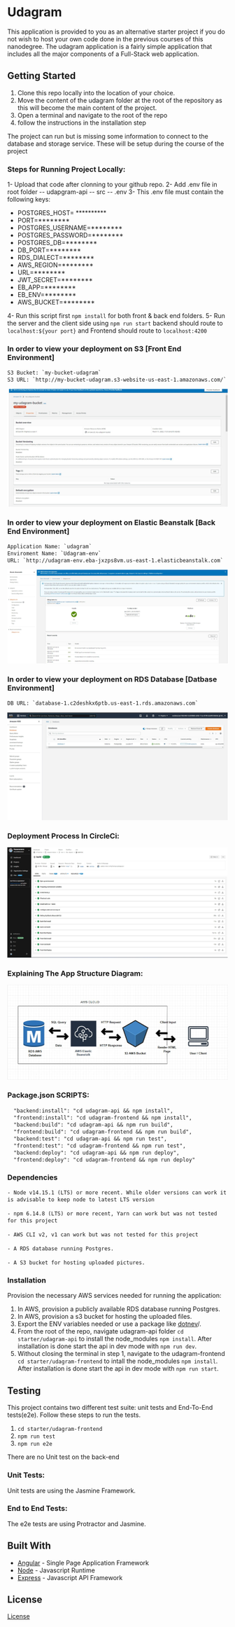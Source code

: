 # Udagram

This application is provided to you as an alternative starter project if you do not wish to host your own code done in the previous courses of this nanodegree. The udagram application is a fairly simple application that includes all the major components of a Full-Stack web application.

## Getting Started

1. Clone this repo locally into the location of your choice.
1. Move the content of the udagram folder at the root of the repository as this will become the main content of the project.
1. Open a terminal and navigate to the root of the repo
1. follow the instructions in the installation step

The project can run but is missing some information to connect to the database and storage service. These will be setup during the course of the project

### Steps for Running Project Locally:
1- Upload that code after clonning to your github repo.
2- Add .env file in root folder 
 -- udapgram-api 
   -- src
   -- .env
3- This .env file must contain the following keys:
   - POSTGRES_HOST= **********
   - PORT=********
   - POSTGRES_USERNAME=********
   - POSTGRES_PASSWORD=********
   - POSTGRES_DB=********
   - DB_PORT=********
   - RDS_DIALECT=********
   - AWS_REGION=********
   - URL=********
   - JWT_SECRET=********
   - EB_APP=********
   - EB_ENV=********
   - AWS_BUCKET=********

4- Run this script first `npm install` for both front & back end folders.
5- Run the server and the client side using `npm run start`
backend should route to `localhost:${your port}` and Frontend should route to `localhost:4200`

### In order to view your deployment on S3 [Front End Environment]

    S3 Bucket: `my-bucket-udagram`
    S3 URL: `http://my-bucket-udagram.s3-website-us-east-1.amazonaws.com/`

![Alt text](https://github.com/Hazemmmm/Udagram-Udacity/blob/main/Docs/S3/Screenshot%202022-03-11%20172507.jpg "Frontend Environment")

### In order to view your deployment on Elastic Beanstalk [Back End Environment]
    Application Name: `udagram`  
    Enviroment Name: `Udagram-env`
    URL: `http://udagram-env.eba-jxzps8vm.us-east-1.elasticbeanstalk.com`

![Alt text](https://github.com/Hazemmmm/Udagram-Udacity/blob/main/Docs/EB/Screenshot%202022-03-14%20010317.jpg "BackEnd Environment")

### In order to view your deployment on RDS Database [Datbase Environment]

    DB URL: `database-1.c2deshkx6ptb.us-east-1.rds.amazonaws.com`

![Alt text](https://github.com/Hazemmmm/Udagram-Udacity/blob/main/Docs/RDS/RDS_DB.jpg "DB Environment")


### Deployment Process In CircleCi:
![Alt text](https://github.com/Hazemmmm/Udagram-Udacity/blob/main/Docs/CircleCi/Screenshot%202022-03-14%20011859.jpg "CircleCi Passed")


### Explaining The App Structure Diagram:

![Alt text](https://github.com/Hazemmmm/Udagram-Udacity/blob/main/Docs/Diagram/Screenshot%202022-03-14%20013026.jpg "App Structure Diagram")


### Package.json SCRIPTS:

      "backend:install": "cd udagram-api && npm install",
      "frontend:install": "cd udagram-frontend && npm install",
      "backend:build": "cd udagram-api && npm run build",
      "frontend:build": "cd udagram-frontend && npm run build",
      "backend:test": "cd udagram-api && npm run test",
      "frontend:test": "cd udagram-frontend && npm run test",
      "backend:deploy": "cd udagram-api && npm run deploy",
      "frontend:deploy": "cd udagram-frontend && npm run deploy"


### Dependencies

```
- Node v14.15.1 (LTS) or more recent. While older versions can work it is advisable to keep node to latest LTS version

- npm 6.14.8 (LTS) or more recent, Yarn can work but was not tested for this project

- AWS CLI v2, v1 can work but was not tested for this project

- A RDS database running Postgres.

- A S3 bucket for hosting uploaded pictures.

```

### Installation

Provision the necessary AWS services needed for running the application:

1. In AWS, provision a publicly available RDS database running Postgres. <Place holder for link to classroom article>
1. In AWS, provision a s3 bucket for hosting the uploaded files. <Place holder for tlink to classroom article>
1. Export the ENV variables needed or use a package like [dotnev](https://www.npmjs.com/package/dotenv)/.
1. From the root of the repo, navigate udagram-api folder `cd starter/udagram-api` to install the node_modules `npm install`. After installation is done start the api in dev mode with `npm run dev`.
1. Without closing the terminal in step 1, navigate to the udagram-frontend `cd starter/udagram-frontend` to intall the node_modules `npm install`. After installation is done start the api in dev mode with `npm run start`.

## Testing

This project contains two different test suite: unit tests and End-To-End tests(e2e). Follow these steps to run the tests.

1. `cd starter/udagram-frontend`
1. `npm run test`
1. `npm run e2e`

There are no Unit test on the back-end

### Unit Tests:

Unit tests are using the Jasmine Framework.

### End to End Tests:

The e2e tests are using Protractor and Jasmine.

## Built With

- [Angular](https://angular.io/) - Single Page Application Framework
- [Node](https://nodejs.org) - Javascript Runtime
- [Express](https://expressjs.com/) - Javascript API Framework

## License

[License](LICENSE.txt)
